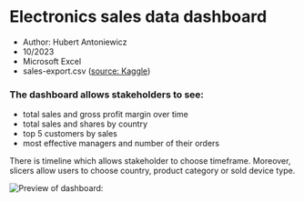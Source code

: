 # Electronics sales data dashboard

+ Author: Hubert Antoniewicz
+ 10/2023
+ Microsoft Excel
+ sales-export.csv ([source: Kaggle](https://www.kaggle.com/datasets/ronnykym/online-store-sales-data))

### The dashboard allows stakeholders to see:
+ total sales and gross profit margin over time
+ total sales and shares by country
+ top 5 customers by sales
+ most effective managers and number of their orders

There is timeline which allows stakeholder to choose timeframe.
Moreover, slicers allow users to choose country, product category or sold device type.

![Preview of dashboard:](/electronics_sales_dashboard "some discription")